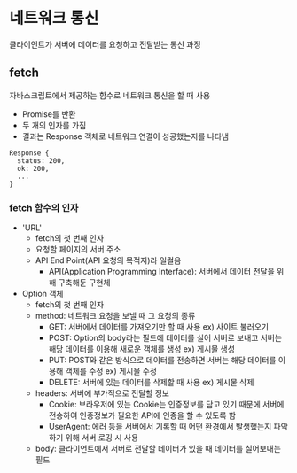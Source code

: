 # 네트워크 통신

클라이언트가 서버에 데이터를 요청하고 전달받는 통신 과정

## fetch

자바스크립트에서 제공하는 함수로 네트워크 통신을 할 때 사용

- Promise를 반환
- 두 개의 인자를 가짐
- 결과는 Response 객체로 네트워크 연결이 성공했는지를 나타냄

```
Response {
  status: 200,
  ok: 200,
  ...
}
```

### fetch 함수의 인자

- 'URL'
  - fetch의 첫 번째 인자
  - 요청할 페이지의 서버 주소
  - API End Point(API 요청의 목적지)라 일컬음
    - API(Application Programming Interface): 서버에서 데이터 전달을 위해 구축해둔 구현체
- Option 객체
  - fetch의 첫 번째 인자
  - method: 네트워크 요청을 보낼 때 그 요청의 종류
    - GET: 서버에서 데이터를 가져오기만 할 때 사용
      ex) 사이트 불러오기
    - POST: Option의 body라는 필드에 데이터를 실어 서버로 보내고 서버는 해당 데이터를 이용해 새로운 객체를 생성
      ex) 게시물 생성
    - PUT: POST와 같은 방식으로 데이터를 전송하면 서버는 해당 데이터를 이용해 객체를 수정
      ex) 게시물 수정
    - DELETE: 서버에 있는 데이터를 삭제할 때 사용
      ex) 게시물 삭제
  - headers: 서버에 부가적으로 전달할 정보
    - Cookie: 브라우저에 있는 Cookie는 인증정보를 담고 있기 때문에 서버에 전송하여 인증정보가 필요한 API에 인증을 할 수 있도록 함
    - UserAgent: 에러 등을 서버에서 기록할 때 어떤 환경에서 발생했는지 파악하기 위해 서버 로깅 시 사용
  - body: 클라이언트에서 서버로 전달할 데이터가 있을 때 데이터를 실어보내는 필드
